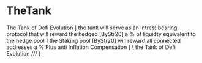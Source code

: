 # TheTank 
The Tank of Defi Evolution
]
the tank will serve as an Intrest bearing protocol that will reward the hedged [ByStr20]  a % of liquidty equivalent to the hedge pool 
]
the Staking pool [ByStr20] will reward all connected addresses a % Plus anti Inflation Compensation
]
\\ the Tank of Defi Evolution /// 
}

